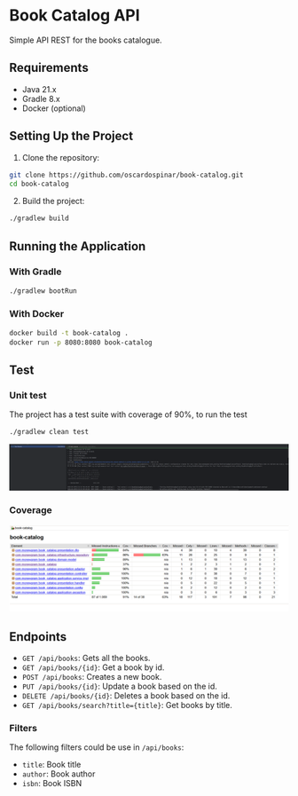 # Book Catalog API

Simple API REST for the books catalogue.

## Requirements

- Java 21.x
- Gradle 8.x
- Docker (optional)

## Setting Up the Project

1. Clone the repository:
```bash
git clone https://github.com/oscardospinar/book-catalog.git
cd book-catalog
```

2. Build the project:
```bash
./gradlew build
```

## Running the Application
### With Gradle
```bash
./gradlew bootRun
``` 
### With Docker
```bash
docker build -t book-catalog .
docker run -p 8080:8080 book-catalog
```
## Test
### Unit test
The project has a test suite with coverage of 90%, to run the test

```bash
./gradlew clean test
```

![test .png](docs/test.png)
### Coverage
![coverage.png](docs/coverage.png)
## Endpoints
- `GET /api/books`: Gets all the books.
- `GET /api/books/{id}`: Get a book by id.
- `POST /api/books`: Creates a new book.
- `PUT /api/books/{id}`: Update a book based on the id.
- `DELETE /api/books/{id}`: Deletes a book based on the id.
- `GET /api/books/search?title={title}`: Get books by title.


### Filters
The following filters could be use in `/api/books`:
 * `title`: Book title
 * `author`: Book author
 * `isbn`: Book ISBN
